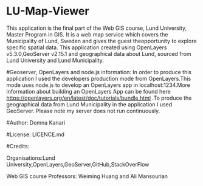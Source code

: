 # LU-Map-Viewer
This application is the final part of the Web GIS course, Lund University, Master Program in GIS. 
It is a web map service which covers the Municipality of Lund, Sweden and gives the guest theopportunity to explore specific spatial data. 
This application created using OpenLayers v5.3.0,GeoServer v2.15.1 and geographical data about Lund, sourced from Lund University 
and Lund Municipality.

#Geoserver, OpenLayers and node.js information:
In order to produce this application I used the developers production mode from OpenLayers.This mode uses node.js to develop 
an OpenLayers app in localhost:1234.More information about building an OpenLayers App can be found 
here https://openlayers.org/en/latest/doc/tutorials/bundle.html .To produce the geographical data from Lund Municipality in the application
I used GeoServer.
Please note my server does not run continuously.

#Author:
Domna Kanari

#License:
LICENCE.md

#Credits:

Organisations:Lund University,OpenLayers,GeoServer,GitHub,StackOverFlow

Web GIS course Professors: Weiming Huang and Ali Mansourian
